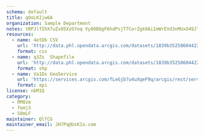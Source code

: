 ```yaml
---
schema: default
title: gOoLKIjw6A 
organization: Sample Department 
notes: tRPJlfIhX7uZvO5XzGYoq Vy80BQgF6hdPsjT7CorZgk9Ai1mWrEVd3nMUxO49JT5LlqycebH4QwxcpK3IGkSKnUD SEN0z2tRCM 
resources:
  - name: 4etDb CSV
    url: 'http://data.phl.opendata.arcgis.com/datasets/1839b35258604422b0b520cbb668df0d_0.csv'
    format: csv
  - name: q3Zs  Shapefile
    url: 'http://data.phl.opendata.arcgis.com/datasets/1839b35258604422b0b520cbb668df0d_0.zip'
    format: shp
  - name: Va1Ds GeoService
    url: 'https://services.arcgis.com/fLeGjb7u4uXqeF9q/arcgis/rest/services/Air_Monitoring_Stations/FeatureServer/0/query'
    format: api
license: nbM1Q 
category:
  - RM0zm 
  - femj3 
  - 58mLF 
maintainer: QlfCG  
maintainer_email: JH7Pq@UsKIo.com
---
```

